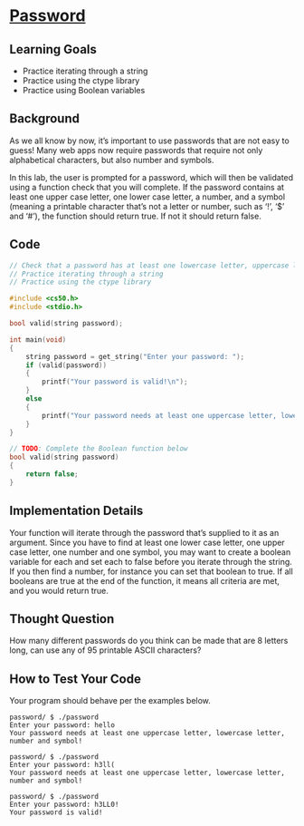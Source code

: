 # [Password](https://cs50.harvard.edu/x/2023/problems/2/password/)


## Learning Goals
- Practice iterating through a string
- Practice using the ctype library
- Practice using Boolean variables


## Background

As we all know by now, it’s important to use passwords that are not easy to guess! Many web apps now require passwords that require not only alphabetical characters, but also number and symbols.

In this lab, the user is prompted for a password, which will then be validated using a function check that you will complete. If the password contains at least one upper case letter, one lower case letter, a number, and a symbol (meaning a printable character that’s not a letter or number, such as ‘!’, ‘$’ and ‘#’), the function should return true. If not it should return false.


## Code
```c
// Check that a password has at least one lowercase letter, uppercase letter, number and symbol
// Practice iterating through a string
// Practice using the ctype library

#include <cs50.h>
#include <stdio.h>

bool valid(string password);

int main(void)
{
    string password = get_string("Enter your password: ");
    if (valid(password))
    {
        printf("Your password is valid!\n");
    }
    else
    {
        printf("Your password needs at least one uppercase letter, lowercase letter, number and symbol\n");
    }
}

// TODO: Complete the Boolean function below
bool valid(string password)
{
    return false;
}
```

## Implementation Details

Your function will iterate through the password that’s supplied to it as an argument. Since you have to find at least one lower case letter, one upper case letter, one number and one symbol, you may want to create a boolean variable for each and set each to false before you iterate through the string. If you then find a number, for instance you can set that boolean to true. If all booleans are true at the end of the function, it means all criteria are met, and you would return true.


## Thought Question

How many different passwords do you think can be made that are 8 letters long, can use any of 95 printable ASCII characters?


## How to Test Your Code

Your program should behave per the examples below.
```
password/ $ ./password
Enter your password: hello
Your password needs at least one uppercase letter, lowercase letter, number and symbol!
```
```
password/ $ ./password
Enter your password: h3ll(
Your password needs at least one uppercase letter, lowercase letter, number and symbol!
```
```
password/ $ ./password
Enter your password: h3LL0!
Your password is valid!
```